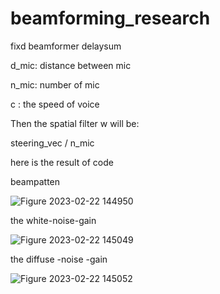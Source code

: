 # beamforming_research
fixd beamformer delaysum

d_mic: distance between mic


n_mic: number of mic


c : the speed of voice

Then the spatial filter w will be:

steering_vec / n_mic

here is the result of code 

beampatten

![Figure 2023-02-22 144950](https://user-images.githubusercontent.com/30063425/220544510-1c4c4b3a-6685-4f5a-8ada-0dbbca159e4c.png)


the white-noise-gain

![Figure 2023-02-22 145049](https://user-images.githubusercontent.com/30063425/220544686-7023b912-a16b-4488-80ae-20ce5b2d278a.png)

the diffuse -noise -gain

![Figure 2023-02-22 145052](https://user-images.githubusercontent.com/30063425/220544698-643c924f-b99e-430b-9a3f-e9d5ee72cac8.png)
